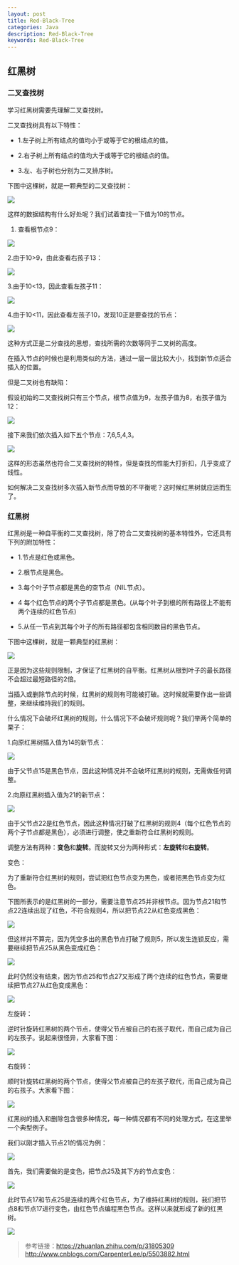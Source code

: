 ```yaml
---
layout: post
title: Red-Black-Tree
categories: Java
description: Red-Black-Tree
keywords: Red-Black-Tree
---
```


## 红黑树

### 二叉查找树

学习红黑树需要先理解二叉查找树。

二叉查找树具有以下特性：

* 1.左子树上所有结点的值均小于或等于它的根结点的值。

* 2.右子树上所有结点的值均大于或等于它的根结点的值。

* 3.左、右子树也分别为二叉排序树。

下图中这棵树，就是一颗典型的二叉查找树：

![](/images/blog/2018-03-12-Red-Black-Tree/Red_Black_Tree_001.jpg)

这样的数据结构有什么好处呢？我们试着查找一下值为10的节点。

1. 查看根节点9：

![](/images/blog/2018-03-12-Red-Black-Tree/Red_Black_Tree_002.jpg)

2.由于10>9，由此查看右孩子13：

![](/images/blog/2018-03-12-Red-Black-Tree/Red_Black_Tree_003.jpg)

3.由于10<13，因此查看左孩子11：

![](/images/blog/2018-03-12-Red-Black-Tree/Red_Black_Tree_004.jpg)

4.由于10<11，因此查看左孩子10，发现10正是要查找的节点：

![](/images/blog/2018-03-12-Red-Black-Tree/Red_Black_Tree_005.jpg)

这种方式正是二分查找的思想，查找所需的次数等同于二叉树的高度。

在插入节点的时候也是利用类似的方法，通过一层一层比较大小，找到新节点适合插入的位置。

但是二叉树也有缺陷：

假设初始的二叉查找树只有三个节点，根节点值为9，左孩子值为8，右孩子值为12：

![](/images/blog/2018-03-12-Red-Black-Tree/Red_Black_Tree_006.jpg)

接下来我们依次插入如下五个节点：7,6,5,4,3。

![](/images/blog/2018-03-12-Red-Black-Tree/Red_Black_Tree_007.jpg)

这样的形态虽然也符合二叉查找树的特性，但是查找的性能大打折扣，几乎变成了线性。

如何解决二叉查找树多次插入新节点而导致的不平衡呢？这时候红黑树就应运而生了。

### 红黑树

红黑树是一种自平衡的二叉查找树，除了符合二叉查找树的基本特性外，它还具有下列的附加特性：

* 1.节点是红色或黑色。

* 2.根节点是黑色。

* 3.每个叶子节点都是黑色的空节点（NIL节点）。

* 4 每个红色节点的两个子节点都是黑色。(从每个叶子到根的所有路径上不能有两个连续的红色节点)

* 5.从任一节点到其每个叶子的所有路径都包含相同数目的黑色节点。

下图中这棵树，就是一颗典型的红黑树：

![](/images/blog/2018-03-12-Red-Black-Tree/Red_Black_Tree_008.jpg)

正是因为这些规则限制，才保证了红黑树的自平衡。红黑树从根到叶子的最长路径不会超过最短路径的2倍。

当插入或删除节点的时候，红黑树的规则有可能被打破。这时候就需要作出一些调整，来继续维持我们的规则。

什么情况下会破坏红黑树的规则，什么情况下不会破坏规则呢？我们举两个简单的栗子：

1.向原红黑树插入值为14的新节点：

![](/images/blog/2018-03-12-Red-Black-Tree/Red_Black_Tree_009.jpg)

由于父节点15是黑色节点，因此这种情况并不会破坏红黑树的规则，无需做任何调整。

2.向原红黑树插入值为21的新节点：

![](/images/blog/2018-03-12-Red-Black-Tree/Red_Black_Tree_010.jpg)

由于父节点22是红色节点，因此这种情况打破了红黑树的规则4（每个红色节点的两个子节点都是黑色），必须进行调整，使之重新符合红黑树的规则。

调整方法有两种：**变色**和**旋转**。而旋转又分为两种形式：**左旋转**和**右旋转**。

变色：

为了重新符合红黑树的规则，尝试把红色节点变为黑色，或者把黑色节点变为红色。

下图所表示的是红黑树的一部分，需要注意节点25并非根节点。因为节点21和节点22连续出现了红色，不符合规则4，所以把节点22从红色变成黑色：

![](/images/blog/2018-03-12-Red-Black-Tree/Red_Black_Tree_011.jpg)

但这样并不算完，因为凭空多出的黑色节点打破了规则5，所以发生连锁反应，需要继续把节点25从黑色变成红色：

![](/images/blog/2018-03-12-Red-Black-Tree/Red_Black_Tree_012.jpg)

此时仍然没有结束，因为节点25和节点27又形成了两个连续的红色节点，需要继续把节点27从红色变成黑色：

![](/images/blog/2018-03-12-Red-Black-Tree/Red_Black_Tree_013.jpg)

左旋转：

逆时针旋转红黑树的两个节点，使得父节点被自己的右孩子取代，而自己成为自己的左孩子。说起来很怪异，大家看下图：

![](/images/blog/2018-03-12-Red-Black-Tree/Red_Black_Tree_014.png)

右旋转：

顺时针旋转红黑树的两个节点，使得父节点被自己的左孩子取代，而自己成为自己的右孩子。大家看下图：

![](/images/blog/2018-03-12-Red-Black-Tree/Red_Black_Tree_015.png)

红黑树的插入和删除包含很多种情况，每一种情况都有不同的处理方式，在这里举一个典型例子。

我们以刚才插入节点21的情况为例：

![](/images/blog/2018-03-12-Red-Black-Tree/Red_Black_Tree_016.jpg)

首先，我们需要做的是变色，把节点25及其下方的节点变色：

![](/images/blog/2018-03-12-Red-Black-Tree/Red_Black_Tree_017.jpg)

此时节点17和节点25是连续的两个红色节点，为了维持红黑树的规则，我们把节点8和节点17进行变色，由红色节点编程黑色节点。这样以来就形成了新的红黑树。

![](/images/blog/2018-03-12-Red-Black-Tree/Red_Black_Tree_018.jpg)

> 参考链接：https://zhuanlan.zhihu.com/p/31805309
http://www.cnblogs.com/CarpenterLee/p/5503882.html

